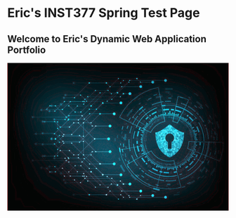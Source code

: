 # Eric's INST377 Spring Test Page

## Welcome to Eric's Dynamic Web Application Portfolio

![](https://github.com/ericTle1/INST377/blob/master/images/CyberSecurity.png)
